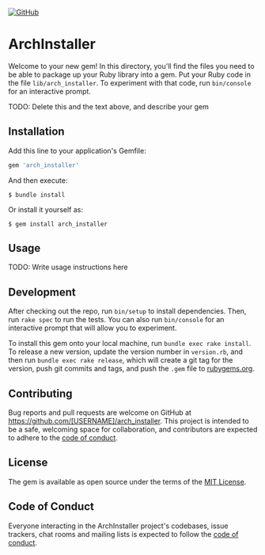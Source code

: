 <a href="https://github.com/toshiki670/arch_installer/blob/master/LICENSE" alt="MIT License"><img alt="GitHub" src="https://img.shields.io/github/license/toshiki670/linux_installer?style=flat-square"></a>

# ArchInstaller

Welcome to your new gem! In this directory, you'll find the files you need to be able to package up your Ruby library into a gem. Put your Ruby code in the file `lib/arch_installer`. To experiment with that code, run `bin/console` for an interactive prompt.

TODO: Delete this and the text above, and describe your gem

## Installation

Add this line to your application's Gemfile:

```ruby
gem 'arch_installer'
```

And then execute:

    $ bundle install

Or install it yourself as:

    $ gem install arch_installer

## Usage

TODO: Write usage instructions here

## Development

After checking out the repo, run `bin/setup` to install dependencies. Then, run `rake spec` to run the tests. You can also run `bin/console` for an interactive prompt that will allow you to experiment.

To install this gem onto your local machine, run `bundle exec rake install`. To release a new version, update the version number in `version.rb`, and then run `bundle exec rake release`, which will create a git tag for the version, push git commits and tags, and push the `.gem` file to [rubygems.org](https://rubygems.org).

## Contributing

Bug reports and pull requests are welcome on GitHub at https://github.com/[USERNAME]/arch_installer. This project is intended to be a safe, welcoming space for collaboration, and contributors are expected to adhere to the [code of conduct](https://github.com/[USERNAME]/arch_installer/blob/master/CODE_OF_CONDUCT.md).


## License

The gem is available as open source under the terms of the [MIT License](https://opensource.org/licenses/MIT).

## Code of Conduct

Everyone interacting in the ArchInstaller project's codebases, issue trackers, chat rooms and mailing lists is expected to follow the [code of conduct](https://github.com/[USERNAME]/arch_installer/blob/master/CODE_OF_CONDUCT.md).
